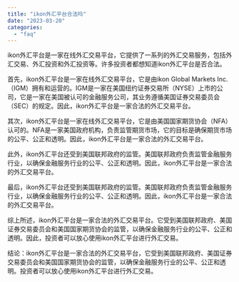 ```yaml
---
title: "ikon外汇平台合法吗"
date: "2023-03-20"
categories: 
  - "faq"
---
```


ikon外汇平台是一家在线外汇交易平台，它提供了一系列的外汇交易服务，包括外汇交易、外汇投资和外汇投资等。许多投资者都想知道ikon外汇平台是否合法。

首先，ikon外汇平台是一家在线外汇交易平台，它是由ikon Global Markets Inc.（IGM）拥有和运营的。IGM是一家在美国纽约证券交易所（NYSE）上市的公司，它是一家在美国被认可的金融服务公司，其业务遵循美国证券交易委员会（SEC）的规定。因此，ikon外汇平台是一家合法的外汇交易平台。

其次，ikon外汇平台是一家在线外汇交易平台，它是由美国国家期货协会（NFA）认可的。NFA是一家美国政府机构，负责监管期货市场，它的目标是确保期货市场的公平、公正和透明。因此，ikon外汇平台是一家合法的外汇交易平台。

此外，ikon外汇平台还受到美国联邦政府的监管。美国联邦政府负责监管金融服务行业，以确保金融服务行业的公平、公正和透明。因此，ikon外汇平台是一家合法的外汇交易平台。

最后，ikon外汇平台还受到美国联邦政府的监管。美国联邦政府负责监管金融服务行业，以确保金融服务行业的公平、公正和透明。因此，ikon外汇平台是一家合法的外汇交易平台。

综上所述，ikon外汇平台是一家合法的外汇交易平台。它受到美国联邦政府、美国证券交易委员会和美国国家期货协会的监管，以确保金融服务行业的公平、公正和透明。因此，投资者可以放心使用ikon外汇平台进行外汇交易。

结论：ikon外汇平台是一家合法的外汇交易平台，它受到美国联邦政府、美国证券交易委员会和美国国家期货协会的监管，以确保金融服务行业的公平、公正和透明。投资者可以放心使用ikon外汇平台进行外汇交易。
